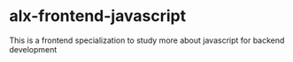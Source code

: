 # alx-frontend-javascript
This is a frontend specialization to study more about javascript for backend development
